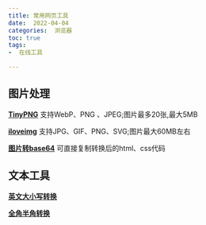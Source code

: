 ```yaml
---
title: 常用网页工具
date:  2022-04-04
categories:  浏览器
toc: true
tags:
-  在线工具

---
```


## 图片处理

[**TinyPNG**](https://tinypng.com/)
支持WebP、PNG 、JPEG;图片最多20张,最大5MB<!--more-->

[**iloveimg**](https://www.iloveimg.com/compress-image)
支持JPG、GIF、PNG、SVG;图片最大60MB左右

[**图片转base64**](https://c.runoob.com/front-end/59/)
可直接复制转换后的html、css代码

## 文本工具

[**英文大小写转换**](https://www.iamwawa.cn/daxiaoxie.html)

[**全角半角转换**](https://www.iamwawa.cn/quanjiaobanjiao.html)

